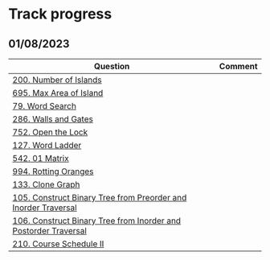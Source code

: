 # Track progress
## 01/08/2023
|Question | Comment
|----------|-------
|[200. Number of Islands](https://leetcode.com/problems/number-of-islands)     |    
|[695. Max Area of Island](https://leetcode.com/problems/max-area-of-island)      |    
|[79. Word Search](https://leetcode.com/problems/word-search)     |   
|[286. Walls and Gates](https://leetcode.com/problems/walls-and-gates)       |    
|[752. Open the Lock](https://leetcode.com/problems/open-the-lock)     |     
|[127. Word Ladder](https://leetcode.com/problems/word-ladder)       |     
|[542. 01 Matrix](https://leetcode.com/problems/01-matrix/)       |     
|[994. Rotting Oranges](https://leetcode.com/problems/rotting-oranges)     |     
|[133. Clone Graph](https://leetcode.com/problems/clone-graph)      |     
|[105. Construct Binary Tree from Preorder and Inorder Traversal](https://leetcode.com/problems/construct-binary-tree-from-preorder-and-inorder-traversal)      |     
|[106. Construct Binary Tree from Inorder and Postorder Traversal](https://leetcode.com/problems/lowest-common-ancestor-of-a-binary-tree-iv)       |  
|[210. Course Schedule II](https://leetcode.com/problems/course-schedule-ii)  |    

